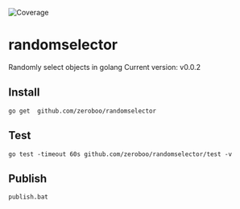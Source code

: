 ![Coverage](https://img.shields.io/badge/Coverage-77.4%25-brightgreen)

# randomselector

Randomly select objects in golang
Current version: v0.0.2

## Install

```console
go get  github.com/zeroboo/randomselector
```

## Test

```console
go test -timeout 60s github.com/zeroboo/randomselector/test -v
```

## Publish

```console
publish.bat
```
